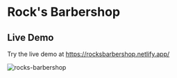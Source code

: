 # Rock's Barbershop

## Live Demo
Try the live demo at https://rocksbarbershop.netlify.app/

![rocks-barbershop](/images/og.png)






